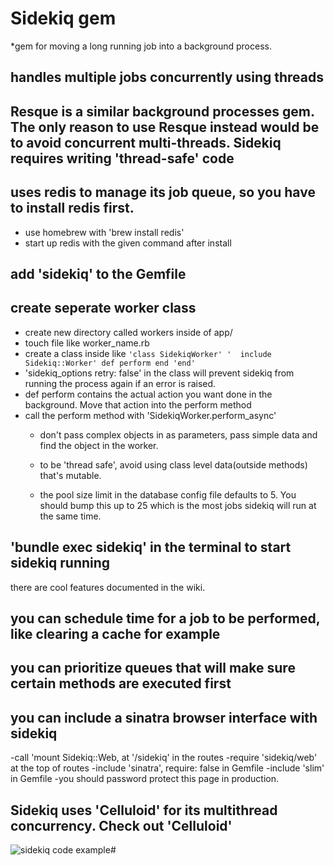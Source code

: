 # Sidekiq gem

*gem for moving  a long running job into a background process.

## handles multiple jobs concurrently using threads

## Resque is a similar background processes gem. The only reason to use Resque instead would be to avoid concurrent multi-threads. Sidekiq requires writing 'thread-safe' code

## uses redis to manage its job queue, so you have to install redis first.
- use homebrew with 'brew install redis'
- start up redis with the given command after install

## add 'sidekiq' to the Gemfile

## create seperate worker class
- create new directory called workers inside of app/
- touch file like worker_name.rb
- create a class inside like
  `'class SidekiqWorker'
  '  include Sidekiq::Worker'
    def perform
    end
  'end'`
- 'sidekiq_options retry: false' in the class will prevent sidekiq from running the process again if an error is raised.
- def perform contains the actual action you want done in the background. Move that action into the perform method
- call the perform method with
  'SidekiqWorker.perform_async'
  - don't pass complex objects in as parameters, pass simple data and find the object in the worker.

  - to be 'thread safe', avoid using class level data(outside methods) that's mutable.

  - the pool size limit in the database config file defaults to 5. You should bump this up to 25 which is the most jobs sidekiq will run at the same time.

## 'bundle exec sidekiq' in the terminal to start sidekiq running


there are cool features documented in the wiki.
## you can schedule time for a job to be performed, like clearing a cache for example
## you can prioritize queues that will make sure certain methods are executed first

## you can include a sinatra browser interface with sidekiq
  -call 'mount Sidekiq::Web, at '/sidekiq' in the routes
  -require 'sidekiq/web' at the top of routes
  -include 'sinatra', require: false in Gemfile
  -include 'slim' in Gemfile
  -you should password protect this page in production.

## Sidekiq uses 'Celluloid' for its multithread concurrency. Check out 'Celluloid'


![sidekiq code example#](http://s21.postimg.org/50szwdsnb/Screen_Shot_2016_01_23_at_8_38_47_PM.png)

